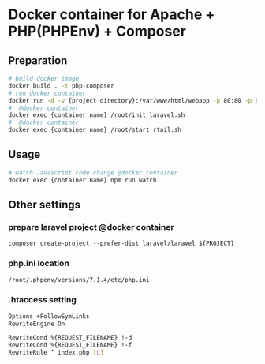 # Docker container for Apache + PHP(PHPEnv) + Composer

## Preparation
```bash
# build docker image
docker build . -t php-composer
# run docker container
docker run -d -v {project directory}:/var/www/html/webapp -p 80:80 -p 9001:9000 -p 8881:8881 --name {container name} php-composer  tail -f /dev/null
#  @docker container
docker exec {container name} /root/init_laravel.sh
#  @docker container
docker exec {container name} /root/start_rtail.sh
```

## Usage
```bash
# watch Javascript code change @docker container
docker exec {container name} npm run watch
```

## Other settings
### prepare laravel project @docker container
```
composer create-project --prefer-dist laravel/laravel ${PROJECT}
```

### php.ini location
```bash
/root/.phpenv/versions/7.1.4/etc/php.ini
```

### .htaccess setting
```bash
Options +FollowSymLinks
RewriteEngine On

RewriteCond %{REQUEST_FILENAME} !-d
RewriteCond %{REQUEST_FILENAME} !-f
RewriteRule ^ index.php [L]
```